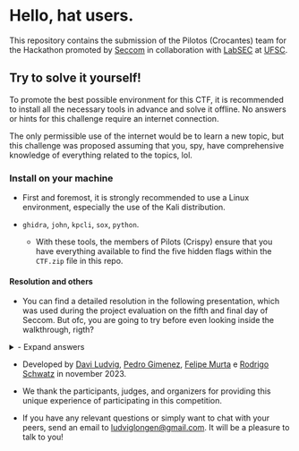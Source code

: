 # Hello, hat users.
This repository contains the submission of the Pilotos (Crocantes) team for the Hackathon promoted by [Seccom](https://github.com/seccom-ufsc) in collaboration with [LabSEC](https://github.com/LabSEC) at [UFSC](https://github.com/UFSC).

## Try to solve it yourself!
To promote the best possible environment for this CTF, it is recommended to install all the necessary tools in advance and solve it offline. No answers or hints for this challenge require an internet connection.

The only permissible use of the internet would be to learn a new topic, but this challenge was proposed assuming that you, spy, have comprehensive knowledge of everything related to the topics, lol.


### Install on your machine
- First and foremost, it is strongly recommended to use a Linux environment, especially the use of the Kali distribution.

 - `ghidra`, `john`, `kpcli`, `sox`, `python`.

    - With these tools, the members of Pilots (Crispy) ensure that you have everything available to find the five hidden flags within the `CTF.zip` file in this repo.


#### Resolution and others
- You can find a detailed resolution in the following presentation, which was used during the project evaluation on the fifth and final day of Seccom. But ofc, you are going to try before even looking inside the walkthrough, rigth?
<!DOCTYPE html>
<head>
<head>
</head>
<body>
    <details>
        <summary>- Expand answers</summary>
        <a href="https://docs.google.com/presentation/d/1zuWZXs_XvSbyWYY96IkettNm7Y4TtYSxQXXQfxBUyZc/edit?usp=sharing">Accessing slides</a>
    </details>
</body>
</html>

 - Developed by [Davi Ludvig](https://github.com/daviludvig), [Pedro Gimenez](https://github.com/pehqge), [Felipe Murta](https://github.com/plaaxer) e [Rodrigo Schwatz](https://github.com/R0drigoSchwartz) in november 2023.

- We thank the participants, judges, and organizers for providing this unique experience of participating in this competition.

- If you have any relevant questions or simply want to chat with your peers, send an email to ludviglongen@gmail.com. It will be a pleasure to talk to you!
